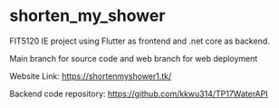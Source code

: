 # shorten_my_shower
FIT5120 IE project using Flutter as frontend and .net core as backend. 

Main branch for source code and web branch for web deployment

Website Link: https://shortenmyshower1.tk/

Backend code repository: https://github.com/kkwu314/TP17WaterAPI
